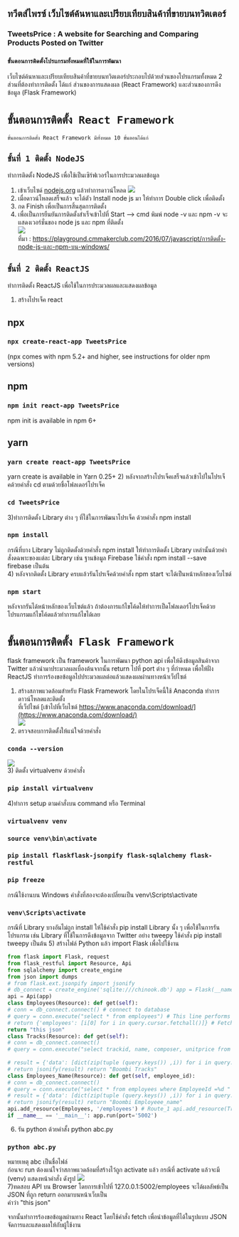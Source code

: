 ## ทวีตส์ไพรซ์ เว็บไซต์ค้นหาและเปรียบเทียบสินค้าที่ขายบนทวิตเตอร์
### TweetsPrice : A website for Searching and Comparing Products Posted on Twitter
### `ขั้นตอนการติดตั้งโปรแกรมทั้งหมดที่ใช้ในการพัฒนา`

เว็บไซต์ค้นหาและเปรียบเทียบสินค้าที่ขายบนทวิตเตอร์ประกอบไปด้วยส่วนของโปรแกรมทั้งหมด 2 ส่วนที่ต้องทำการติดตั้ง ได้แก่ ส่วนของการแสดงผล (React Framework) และส่วนของการดึงข้อมูล (Flask Framework)

# `ขั้นตอนการติดตั้ง React Framework`

    ขั้นตอนการติดตั้ง React Framework มีทั้งหมด 10 ขั้นตอนได้แก่
## `ขั้นที่ 1 ติดตั้ง NodeJS`

ทำการติดตั้ง NodeJS เพื่อใช้เป็นเซิร์ฟเวอร์ในการประมวลผลข้อมูล
1) เข้าเว็บไซด์ [nodejs.org](https://nodejs.org/en/) แล้วทำการดาวน์โหลด
![](https://i2.wp.com/farm8.staticflickr.com/7375/27917766142_0f7f6a5b02_z.jpg?resize=640%2C346&ssl=1)<br>
2) เมื่อดาวน์โหลดเสร็จแล้ว จะได้ตัว Install node js มา ให้ทำการ Double click เพื่อติดตั้ง<br>
3) กด Finish เพื่อเป็นการสิ้นสุดการติดตั้ง<br>
4) เพื่อเป็นการยืนยันการติดตั้งสำเร็จเข้าไปที่ Start –> cmd พิมพ์ node -v และ npm -v จะแสดงเวอร์ชั่นของ node js และ npm ที่ติดตั้ง<br>
![](https://i0.wp.com/farm8.staticflickr.com/7377/27406167804_91c8ab07c6_z.jpg?resize=640%2C339&ssl=1)<br>
ที่มา : https://playground.cmmakerclub.com/2016/07/javascript/การติดตั้ง-node-js-และ-npm-บน-windows/<br>

## `ขั้นที่ 2 ติดตั้ง ReactJS`
ทำการติดตั้ง ReactJS เพื่อใช้ในการประมวลผลและแสดงผลข้อมูล
1) สร้างโปรเจ็ค react 
## npx
### `npx create-react-app TweetsPrice`
(npx comes with npm 5.2+ and higher, see instructions for older npm versions)
## npm
### `npm init react-app TweetsPrice`
npm init <initializer> is available in npm 6+
## yarn
### `yarn create react-app TweetsPrice`
yarn create is available in Yarn 0.25+
2) หลังจากสร้างโปรเจ็คเสร็จแล้วเข้าไปในโปรเจ็คด้วยคำสั่ง cd ตามด้วยชื่อโฟลเดอร์โปรเจ็ค
### `cd TweetsPrice`
3)ทำการติดตั้ง Library ต่าง ๆ ที่ใช้ในการพัฒนาโปรเจ็ค ด้วยคำสั่ง npm install
### `npm install`
กรณีที่บาง Library ไม่ถูกติดตั้งด้วยคำสั่ง npm install ให้ทำการติดตั้ง Library เหล่านั้นด้วยคำสั่งดฉพาะของแต่ละ Library เช่น ฐานข้อมูล Firebase ใช้คำสั่ง  npm install --save firebase เป็นต้น <br>
4) หลังจากติดตั้ง Library ครบแล้วรันโปรเจ็คด้วยคำสั้ง npm start จะได้เป็นหน้าหลักของเว็บไซต์
### `npm start`
หลังจากรันได้หน้าหลักของเว็บไซต์แล้ว ถ้าต้องการแก้ไขโค้ดให้ทำการเป็ดโฟลเดอร์โปรเจ็คด้วยโปรแกรมแก้ไขโค้ดแล้วทำการแก้ไขได้เลย <br>

# `ขั้นตอนการติดตั้ง Flask Framework`
flask framework เป็น framework ในการพัฒนา python api เพื่อให้ดึงข้อมูลสินค้าจาก Twitter แล้วนำมาประมวลผลเบื่องต้นจากนั้น return ไปที่ port ต่าง ๆ ที่กำหนด เพื่อให้ฝั่ง ReactJS ทำการร้องขอข้อมูลไปประมวลผลต่อแล้วแสดงผลผ่านทางหน้าเว็ปไซต์

1) สร้างสภาพแวดล้อมสำหรับ Flask Framework โดยในโปรเจ็คนี้ใช้ Anaconda ทำการดาวน์โหลดและติดตั้ง<br>
ที่เว็ปไซต์ [เข้าไปที่เว็บไซต์ https://www.anaconda.com/download/](https://www.anaconda.com/download/)<br>
![](https://cdn-images-1.medium.com/max/800/1*doEWg12t2rYwiLTa6kt0Rw.png)<br>
2) ตรวจสอบการติดตั้งให้แน่ใจด้วยคำสั่ง
### `conda --version`
![](https://cdn-images-1.medium.com/max/800/1*7ChGM2Z_-l_nxyOmqd_bQQ.png)<br>
3) ติดตั้ง virtualvenv ด้วยคำสั่ง
### `pip install virtualvenv`
4)ทําการ setup ตามคําสั่งบน command หรือ Terminal
### `virtualvenv venv`
### `source venv\bin\activate`
### `pip install flaskflask-jsonpify flask-sqlalchemy flask-restful`
### `pip freeze`
กรณีใช้งานบน Windows คำสั่งที่สองจะต้องเปลี่ยนเป็น venv\Scripts\activate
### `venv\Scripts\activate`<br>

กรณีที่ Library บางอันไม่ถูก install ให้ใช้คำสั่ง pip install Library นั้ง ๆ เพื่อใช้ในการรันโปรแกรม เช่น Library ที่ใช้ในการดึงข้อมูลจาก Twitter อย่าง tweepy ใช้คำสั่ง pip install tweepy เป็นต้น
5) สร้างไฟล์ Python แล้ว import Flask เพื่อไปใช้งาน
```python
from flask import Flask, request
from flask_restful import Resource, Api
from sqlalchemy import create_engine
from json import dumps
# from flask.ext.jsonpify import jsonify
# db_connect = create_engine('sqlite:///chinook.db') app = Flask(__name__)
api = Api(app)
class Employees(Resource): def get(self):
# conn = db_connect.connect() # connect to database
# query = conn.execute("select * from employees") # This line performs query and returns json result
# return {'employees': [i[0] for i in query.cursor.fetchall()]} # Fetches first column that is Employee ID
return "this json"
class Tracks(Resource): def get(self):
# conn = db_connect.connect()
# query = conn.execute("select trackid, name, composer, unitprice from tracks;")
 
# result = {'data': [dict(zip(tuple (query.keys()) ,i)) for i in query.cursor]}
# return jsonify(result) return "Boombi Tracks"
class Employees_Name(Resource): def get(self, employee_id):
# conn = db_connect.connect()
# query = conn.execute("select * from employees where EmployeeId =%d " %int(employee_id))
# result = {'data': [dict(zip(tuple (query.keys()) ,i)) for i in query.cursor]}
# return jsonify(result) return "Boombi Employeee_name"
api.add_resource(Employees, '/employees') # Route_1 api.add_resource(Tracks, '/tracks') # Route_2 api.add_resource(Employees_Name, '/employees/<employee_id>') # Route_3
if __name__ == '__main__': app.run(port='5002')
```
6) รัน python ด้วยคำสั้ง python abc.py 
### `python abc.py`
หมายเหตุ abc เป็นชื่อไฟล์<br>
ก่อนจะ run ต้องแน่ใจว่าสภาพแวดล้อมที่สร้างไว้ถูก activate แล้ว กรณีที่ activate แล้วจะมี (venv) แสดงหน้าคำสั่ง ดังรูป
![](https://miro.medium.com/max/1400/1*g88484BWaronveAsDjoD-g.png)<br>
7)ทดสอบ API บน Browser โดยการเข้าไปที่ 127.0.0.1:5002/employees จะได้ผลลัพธ์เป็น JSON ที่ถูก return ออกมาบนหน้าเว็บเป็น <br>
คำว่า "this json" <br>

จากนั้นทำการร้องขอข้อมูลผ่านทาง React โดยใช้คำสั่ง fetch เพื่อนำข้อมูลที่ได้ในรูปแบบ JSON จัดการและแสดงผลให้กับผู้ใช้งาน 
